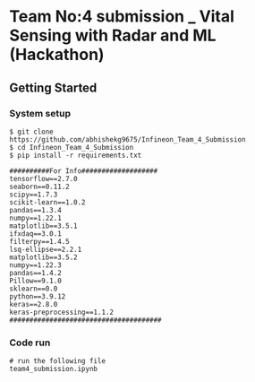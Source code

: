# Team No:4 submission _ Vital Sensing with Radar and ML (Hackathon)




## Getting Started

### System setup
```shell
$ git clone https://github.com/abhishekg9675/Infineon_Team_4_Submission
$ cd Infineon_Team_4_Submission
$ pip install -r requirements.txt

##########For Info###################
tensorflow==2.7.0
seaborn==0.11.2
scipy==1.7.3
scikit-learn==1.0.2
pandas==1.3.4
numpy==1.22.1
matplotlib==3.5.1
ifxdaq==3.0.1
filterpy==1.4.5
lsq-ellipse==2.2.1
matplotlib==3.5.2
numpy==1.22.3
pandas==1.4.2
Pillow==9.1.0
sklearn==0.0
python==3.9.12
keras==2.8.0                    
keras-preprocessing==1.1.2
######################################
```

### Code run
```
# run the following file
team4_submission.ipynb
```
